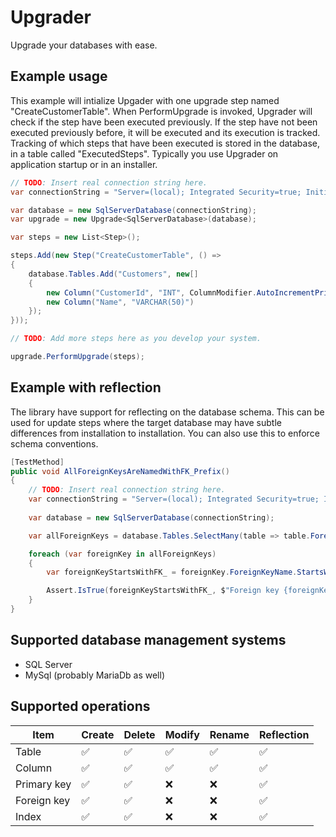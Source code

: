 # Upgrader
Upgrade your databases with ease.

## Example usage
This example will intialize Upgader with one upgrade step named "CreateCustomerTable". When PerformUpgrade is invoked, Upgrader will check if the step have been executed previously. If the step have not been executed previously before, it will be executed and its execution is tracked. Tracking of which steps that have been executed is stored in the database, in a table called "ExecutedSteps". Typically you use Upgrader on application startup or in an installer.

```csharp
// TODO: Insert real connection string here.
var connectionString = "Server=(local); Integrated Security=true; Initial Catalog=Acme";

var database = new SqlServerDatabase(connectionString); 
var upgrade = new Upgrade<SqlServerDatabase>(database);

var steps = new List<Step>();

steps.Add(new Step("CreateCustomerTable", () => 
{
    database.Tables.Add("Customers", new[]
    {
        new Column("CustomerId", "INT", ColumnModifier.AutoIncrementPrimaryKey), 
        new Column("Name", "VARCHAR(50)")
    });                            
}));

// TODO: Add more steps here as you develop your system.

upgrade.PerformUpgrade(steps);
```

## Example with reflection
The library have support for reflecting on the database schema. This can be used for update steps where the target database may have subtle differences from installation to installation. You can also use this to enforce schema conventions.

```csharp
[TestMethod]
public void AllForeignKeysAreNamedWithFK_Prefix()
{
    // TODO: Insert real connection string here.
    var connectionString = "Server=(local); Integrated Security=true; Initial Catalog=Acme";
    
    var database = new SqlServerDatabase(connectionString);

    var allForeignKeys = database.Tables.SelectMany(table => table.ForeignKeys);

    foreach (var foreignKey in allForeignKeys)
    {
        var foreignKeyStartsWithFK_ = foreignKey.ForeignKeyName.StartsWith("FK_");

        Assert.IsTrue(foreignKeyStartsWithFK_, $"Foreign key {foreignKey.ForeignKeyName} on table {foreignKey.TableName} does not start with \"FK_\".");
    }
}
```


## Supported database management systems
- SQL Server
- MySql (probably MariaDb as well)



## Supported operations
Item | Create | Delete | Modify | Rename | Reflection
---- | ------ | ------ | ------ | ------ | ----------
Table | :white_check_mark: | :white_check_mark: | :white_check_mark: | :white_check_mark: | :white_check_mark:
Column | :white_check_mark: | :white_check_mark: | :white_check_mark: | :white_check_mark: | :white_check_mark:
Primary key | :white_check_mark: | :white_check_mark: | :x: | :x: | :white_check_mark:
Foreign key | :white_check_mark: | :white_check_mark: | :x: | :x: | :white_check_mark:
Index | :white_check_mark: | :white_check_mark: | :x: | :x: | :white_check_mark:
